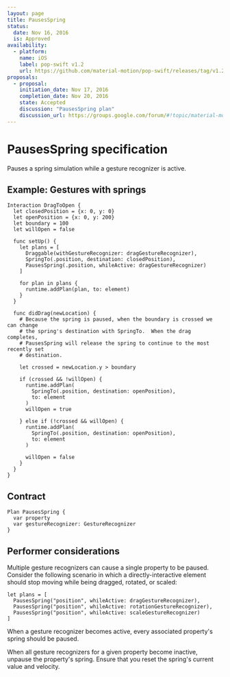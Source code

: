 ```yaml
---
layout: page
title: PausesSpring
status:
  date: Nov 16, 2016
  is: Approved
availability:
  - platform:
    name: iOS
    label: pop-swift v1.2
    url: https://github.com/material-motion/pop-swift/releases/tag/v1.2.0
proposals:
  - proposal:
    initiation_date: Nov 17, 2016
    completion_date: Nov 20, 2016
    state: Accepted
    discussion: "PausesSpring plan"
    discussion_url: https://groups.google.com/forum/#!topic/material-motion/zBZ6D_uxHx4
---
```


# PausesSpring specification

Pauses a spring simulation while a gesture recognizer is active.

## Example: Gestures with springs

```
Interaction DragToOpen {
  let closedPosition = {x: 0, y: 0}
  let openPosition = {x: 0, y: 200}
  let boundary = 100
  let willOpen = false
  
  func setUp() {
    let plans = [
      Draggable(withGestureRecognizer: dragGestureRecognizer),
      SpringTo(.position, destination: closedPosition),
      PausesSpring(.position, whileActive: dragGestureRecognizer)
    ]
    
    for plan in plans {
      runtime.addPlan(plan, to: element)
    }
  }
  
  func didDrag(newLocation) {
    # Because the spring is paused, when the boundary is crossed we can change
    # the spring's destination with SpringTo.  When the drag completes,
    # PausesSpring will release the spring to continue to the most recently set 
    # destination.

    let crossed = newLocation.y > boundary

    if (crossed && !willOpen) {
      runtime.addPlan(
        SpringTo(.position, destination: openPosition),
        to: element
      )
      willOpen = true
      
    } else if (!crossed && willOpen) { 
      runtime.addPlan(
        SpringTo(.position, destination: openPosition),
        to: element
      )
      
      willOpen = false
    }
  }
}
```

## Contract

```
Plan PausesSpring {
  var property
  var gestureRecognizer: GestureRecognizer
}
```

## Performer considerations

Multiple gesture recognizers can cause a single property to be paused. Consider the following scenario in which a directly-interactive element should stop moving while being dragged, rotated, or scaled:

```
let plans = [
  PausesSpring("position", whileActive: dragGestureRecognizer),
  PausesSpring("position", whileActive: rotationGestureRecognizer),
  PausesSpring("position", whileActive: scaleGestureRecognizer)
]
```

When a gesture recognizer becomes active, every associated property's spring should be paused.

When all gesture recognizers for a given property become inactive, unpause the property's spring. Ensure that you reset the spring's current value and velocity.
